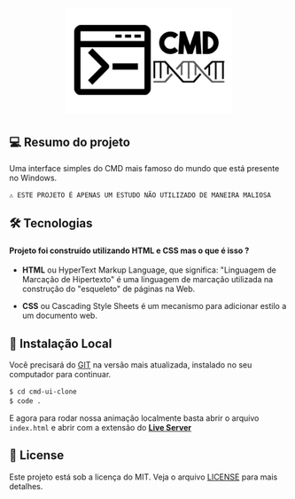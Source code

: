 
<h1 align="center">
    <img src="./assets/icon-repo.png" alt="CMD icon repo" width="300px" />
</h1>

## 💻 Resumo do projeto

Uma interface simples do CMD mais famoso do mundo que está presente no Windows.

```text
⚠ ESTE PROJETO É APENAS UM ESTUDO NÃO UTILIZADO DE MANEIRA MALIOSA
```

## 🛠 Tecnologias

#### Projeto foi construído utilizando **HTML** e CSS mas o que é isso ?

- **HTML** ou HyperText Markup Language, que significa: "Linguagem de Marcação de Hipertexto" é uma linguagem de marcação utilizada na construção do "esqueleto" de páginas na Web.

- **CSS** ou Cascading Style Sheets é um mecanismo para adicionar estilo a um documento web.

## 🔨 Instalação Local

Você precisará do [GIT](https://git-scm.com/) na versão mais atualizada, instalado no seu computador para continuar.

```bash
$ cd cmd-ui-clone
$ code .
```

E agora para rodar nossa animação localmente basta abrir o arquivo `index.html` e abrir com a extensão do **[Live Server](https://marketplace.visualstudio.com/items?itemName=ritwickdey.LiveServer)**

## 📖 License

Este projeto está sob a licença do MIT. Veja o arquivo [LICENSE](LICENSE.md) para mais detalhes.